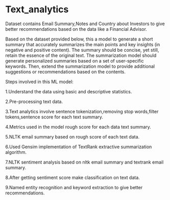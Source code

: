 # Text_analytics

Dataset contains Email Summary,Notes and Country about Investors to give better recommendations based on the data like a Financial Advisor.

Based on the dataset provided below, this a model to generate a short summary that accurately summarizes the main points and key insights (in negative and positive content). The summary should be concise, yet still, retain the essence of the original text. The summarization model should generate personalized summaries based on a set of user-specific keywords. Then, extend the summarization model to provide additional suggestions or recommendations based on the contents.

Steps involved in this ML model:
  
  1.Understand the data using basic and descriptive statistics.
  
  2.Pre-processing text data.
  
  3.Text analytics involve sentence tokenization,removing stop words,filter tokens,sentence score for each text summary.
  
  4.Metrics used in the model rough score for each data text summary.
  
  5.NLTK email summary based on rough score of each text data.
  
  6.Used Gensim implementation of TextRank extractive summarization algorithm.
  
  7.NLTK sentiment analysis based on nltk email summary and textrank email summary.
  
  8.After getting sentiment score make classification on text data.
  
  9.Named entity recognition and keyword extraction to give better recommendations.

